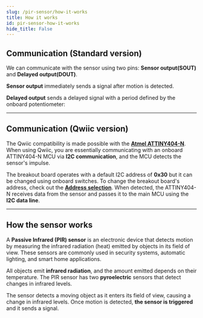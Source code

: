 ```yaml
---
slug: /pir-sensor/how-it-works 
title: How it works
id: pir-sensor-how-it-works 
hide_title: False
---  
```


## Communication (Standard version)

We can communicate with the sensor using two pins: **Sensor output(SOUT)** and **Delayed output(DOUT)**.

<CenteredImage src="/img/pir-sensor/pins.webp" alt="Sensor pins" caption="Sensor pins" width="400px" />

**Sensor output** immediately sends a signal after motion is detected.

**Delayed output** sends a delayed signal with a period defined by the onboard potentiometer:

<CenteredImage src="/img/pir-sensor/potentiometer.webp" alt="Onboard potentiometer" caption="Onboard potentiometer" width="400px" />

---

## Communication (Qwiic version)

The Qwiic compatibility is made possible with the [**Atmel ATTINY404-N**](https://soldered.com/productdata/2022/03/Soldered_ATTINY404_datasheet.pdf). When using Qwiic, you are essentially communicating with an onboard ATTINY404-N MCU via **I2C communication**, and the MCU detects the sensor's impulse.

<CenteredImage src="/img/pir-sensor/atmel.webp" alt="ATTINY404-N on board" caption="ATTINY404-N on board" width="400px" />

The breakout board operates with a default I2C address of **0x30** but it can be changed using onboard switches. To change the breakout board's address, check out the [**Address selection**](/pir-sensor/hardware#address-selection-qwiic-version). When detected, the ATTINY404-N receives data from the sensor and passes it to the main MCU using the **I2C data line**.

---

## How the sensor works

A **Passive Infrared (PIR) sensor** is an electronic device that detects motion by measuring the infrared radiation (heat) emitted by objects in its field of view. These sensors are commonly used in security systems, automatic lighting, and smart home applications.

All objects emit **infrared radiation**, and the amount emitted depends on their temperature. The PIR sensor has two **pyroelectric** sensors that detect changes in infrared levels.

The sensor detects a moving object as it enters its field of view, causing a change in infrared levels. Once motion is detected, **the sensor is triggered** and it sends a signal.